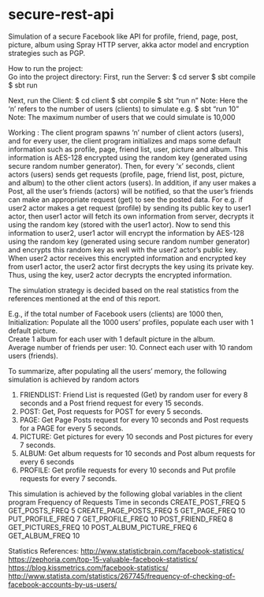 # secure-rest-api
Simulation of a secure Facebook like API for profile, friend, page, post, picture, album using Spray HTTP server, akka actor model and encryption strategies such as PGP. 

How to run the project:  
Go into the project directory:
First, run the Server:
$ cd server
$ sbt compile
$ sbt run

Next, run the Client:
$ cd client
$ sbt compile
$ sbt “run n”
Note: Here the ‘n’ refers to the number of users (clients) to simulate e.g. $ sbt “run 10”
Note: The maximum number of users that we could simulate is 10,000 

Working        :   The client program spawns ‘n’ number of client actors (users), and for every user, the client program initializes and maps some default information such as profile, page, friend list, user, picture and album. This information is AES-128 encrypted using the random key (generated using secure random number generator). 
Then, for every ‘x’ seconds, client actors (users) sends get requests (profile, page, friend list, post, picture, and album) to the other client actors (users). 
In addition, if any user makes a Post, all the user’s friends (actors) will be notified, so that the user’s friends can make an appropriate request (get) to see the posted data. 
For e.g. if user2 actor makes a get request (profile) by sending its public key to user1 actor, then user1 actor will fetch its own information from server, decrypts it using the random key (stored with the user1 actor). 
Now to send this information to user2, user1 actor will encrypt the information by AES-128 using the random key (generated using secure random number generator) and encrypts this random key as well with the user2 actor’s public key.  
When user2 actor receives this encrypted information and encrypted key from user1 actor, the user2 actor first decrypts the key using its private key. Thus, using the key, user2 actor decrypts the encrypted information. 

The simulation strategy is decided based on the real statistics from the references mentioned at the end of this report. 

E.g., if the total number of Facebook users (clients) are 1000 then, 
Initialization:
Populate all the 1000 users’ profiles, populate each user with 1 default picture.  
Create 1 album for each user with 1 default picture in the album.   
Average number of friends per user: 10. Connect each user with 10 random users (friends). 

To summarize, after populating all the users’ memory, the following simulation is achieved by random actors
1.	FRIENDLIST: Friend List is requested (Get) by random user for every 8 seconds and a Post friend request for every 15 seconds.
2.	POST: Get, Post requests for POST for every 5 seconds. 
3.	PAGE: Get Page Posts request for every 10 seconds and Post requests for a PAGE for every 5 seconds. 
4.	PICTURE: Get pictures for every 10 seconds and Post pictures for every 7 seconds.
5.	ALBUM:  Get album requests for 10 seconds and Post album requests for every 6 seconds
6.	PROFILE: Get profile requests for every 10 seconds and Put profile requests for every 7 seconds. 

This simulation is achieved by the following global variables in the client program
Frequency of Requests	Time in seconds
CREATE_POST_FREQ   	          5
GET_POSTS_FREQ     	          5
CREATE_PAGE_POSTS_FREQ      	5
GET_PAGE_FREQ                 10
PUT_PROFILE_FREQ              7
GET_PROFILE_FREQ            	10
POST_FRIEND_FREQ              8
GET_PICTURES_FREQ           	10
POST_ALBUM_PICTURE_FREQ     	6
GET_ALBUM_FREQ                10

Statistics References: 
http://www.statisticbrain.com/facebook-statistics/
https://zephoria.com/top-15-valuable-facebook-statistics/
https://blog.kissmetrics.com/facebook-statistics/
http://www.statista.com/statistics/267745/frequency-of-checking-of-facebook-accounts-by-us-users/
